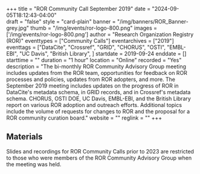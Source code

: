 +++
title = "ROR Community Call September 2019" 
date = "2024-09-05T18:12:43-04:00"  
draft = "false" 
style = "card-plain" 
banner = "/img/banners/ROR_Banner-grey.jpg" 
thumb = "/img/events/ror-logo-800.png" 
images = ['/img/events/ror-logo-800.png']
author = "Research Organization Registry (ROR)" 
eventtypes = ["Community Calls"]
eventarchives = ["2019"]
eventtags = ["DataCite", "Crossref", "GRID", "CHORUS", "OSTI", "EMBL-EBI", "UC Davis", "British Library", ]
startdate = 2019-09-24
enddate = []
starttime = ""
duration = "1 hour"
location = "Online"
recorded = "Yes"
description = "The bi-monthly ROR Community Advisory Group meeting includes updates from the ROR team, opportunities for feedback on ROR processes and policies, updates from ROR adopters, and more. The September 2019 meeting includes updates on the progress of ROR in DataCite's metadata schema, in GRID records, and in Crossref's metadata schema. CHORUS, OSTI DOE, UC Davis, EMBL-EBI, and the British Library report on various ROR adoption and outreach efforts. Additional topics include the volume of requests for changes to ROR and the proposal for a ROR community curation board."
website = ""
reglink = ""
+++


## Materials 

Slides and recordings for ROR Community Calls prior to 2023 are restricted to those who were members of the ROR Community Advisory Group when the meeting was held. 